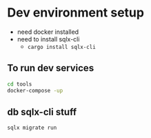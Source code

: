 # Dev environment setup

- need docker installed
- need to install sqlx-cli
  - `cargo install sqlx-cli`

## To run dev services

```bash
cd tools
docker-compose -up
```

## db sqlx-cli stuff

```bash
sqlx migrate run
```
